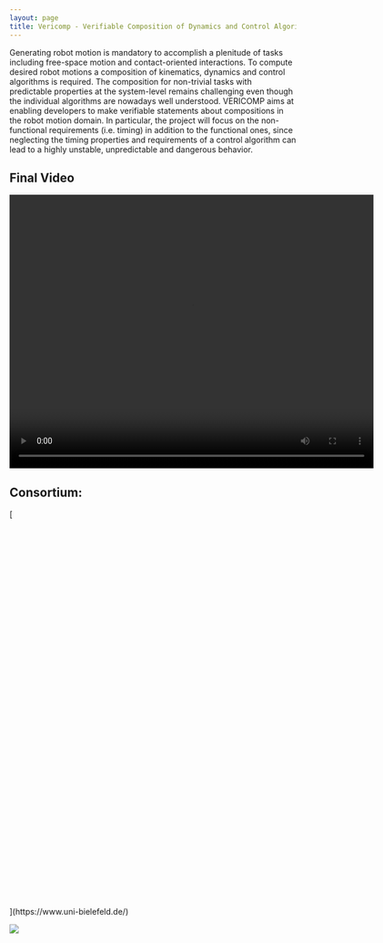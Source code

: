 ```yaml
---
layout: page
title: Vericomp - Verifiable Composition of Dynamics and Control Algorithms for Robot Motion
---
```


Generating robot motion is mandatory to accomplish a plenitude of tasks including free-space motion and contact-oriented interactions. To compute desired robot motions a composition of kinematics, dynamics and control algorithms is required. The composition for non-trivial tasks with predictable properties at the system-level remains challenging even though the individual algorithms are nowadays well understood. VERICOMP aims at enabling developers to make verifiable statements about compositions in the robot motion domain. In particular, the project will focus on the non-functional requirements (i.e. timing) in addition to the functional ones, since neglecting the timing properties and requirements of a control algorithm can lead to a highly unstable, unpredictable and dangerous behavior.

## Final Video

<video width="640" height="480" controls><source src="video/itp-presentation.ogv" type="video/ogg">Your browser does not support the video tag.</video>

## Consortium:
[<span data-type="svg"><canvas height="45" width="45"></canvas><svg focusable="false" role="img" viewBox="0 0 45 45">
<title id="icon-15471065776"></title>
<use xlink:href="#logo-square"></use></svg></span></span><span><span data-type="svg" title="Universität Bielefeld"><canvas height="42" width="131"></canvas><svg focusable="false" role="img" viewBox="0 0 131 42">
<title id="icon-15471065777">Universität Bielefeld</title>
<use xlink:href="#logo-type"></use></svg></span>](https://www.uni-bielefeld.de/)

[<img src="http://robmosys.eu/wp-content/uploads/2019/10/h-brs-300x222.jpg">](https://www.h-brs.de/de)

